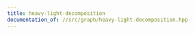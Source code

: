 ```yaml
---
title: heavy-light-decomposition
documentation_of: //src/graph/heavy-light-decomposition.hpp
---
```

